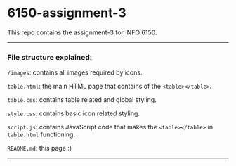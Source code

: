 # 6150-assignment-3

This repo contains the assignment-3 for INFO 6150. 
___

### File structure explained:

`/images`: contains all images required by icons.

`table.html`: the main HTML page that contains of the `<table></table>`.

`table.css`: contains table related and global styling.

`style.css`: contains basic icon related styling.

`script.js`: contains JavaScript code that makes the `<table></table>` in `table.html` functioning.

`README.md`: this page :)

---

